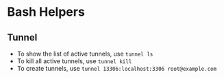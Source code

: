# Bash Helpers

## Tunnel

* To show the list of active tunnels, use `tunnel ls`
* To kill all active tunnels, use `tunnel kill`
* To create tunnels, use `tunnel 13306:localhost:3306 root@example.com`